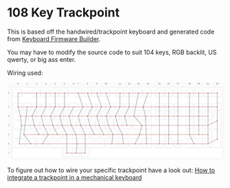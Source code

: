 # 108 Key Trackpoint

This is based off the handwired/trackpoint keyboard and generated code from [Keyboard Firmware Builder](https://kbfirmware.com/).

You may have to modify the source code to suit 104 keys, RGB backlit, US qwerty, or big ass enter.

Wiring used:

<img src="wiring.JPG" alt="wiring" width="1000"/>


To figure out how to wire your specific trackpoint have a look out: [How to integrate a trackpoint in a mechanical keyboard](https://github.com/alonswartz/trackpoint)
